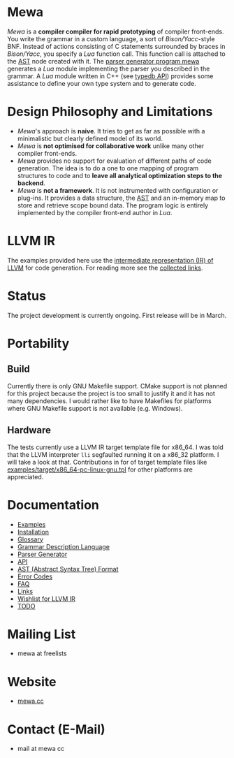# Mewa
_Mewa_ is a **compiler compiler for rapid prototyping** of compiler front-ends. You write the grammar in a custom language, a sort of _Bison/Yacc_-style BNF.
Instead of actions consisting of C statements surrounded by braces in _Bison/Yacc_, you specify a _Lua_ function call. This function call is attached to the [AST](doc/ast.md) node created with it. The [parser generator program mewa](doc/program_mewa.pdf) generates a _Lua_ module implementing the parser you described in the grammar.
A _Lua_ module written in C++ (see [typedb API](doc/typedb.md)) provides some assistance to define your own type system and to generate code.

# Design Philosophy and Limitations
 - _Mewa_'s approach is **naive**. It tries to get as far as possible with a minimalistic but clearly defined model of its world.
 - _Mewa_ is **not optimised for collaborative work** unlike many other compiler front-ends.
 - _Mewa_ provides no support for evaluation of different paths of code generation. The idea is to do a one to one mapping of program structures to code and to **leave all analytical optimization steps to the backend**.
 - _Mewa_ is **not a framework**. It is not instrumented with configuration or plug-ins. It provides a data structure, the [AST](doc/ast.md) and an in-memory map to store and retrieve scope bound data. The program logic is entirely implemented by the compiler front-end author in _Lua_.

# LLVM IR
The examples provided here use the [intermediate representation (IR) of LLVM](https://llvm.org/docs/LangRef.html) for code generation. 
For reading more see the [collected links](doc/links.md).

# Status
The project development is currently ongoing. First release will be in March.

# Portability
## Build
Currently there is only GNU Makefile support. CMake support is not planned for this project because the project is too small to justify it and it has not many dependencies. I would rather like to have Makefiles for platforms where GNU Makefile support is not available (e.g. Windows). 
## Hardware
The tests currently use a LLVM IR target template file for x86_64. I was told that the LLVM interpreter ```lli``` segfaulted running it on a x86_32 platform. I will take a look at that. Contributions in for of target template files like [examples/target/x86_64-pc-linux-gnu.tpl](examples/target/x86_64-pc-linux-gnu.tpl) for other platforms are appreciated.

# Documentation
* [Examples](doc/example_compiler.md)
* [Installation](INSTALL.Ubuntu.md)
* [Glossary](doc/glossary.md)
* [Grammar Description Language](doc/grammar.md)
* [Parser Generator](doc/program_mewa.pdf)
* [API](doc/libmewa.md)
* [AST (Abstract Syntax Tree) Format](doc/ast.md)
* [Error Codes](doc/errorcodes.md)
* [FAQ](doc/faq.md)
* [Links](doc/links.md)
* [Wishlist for LLVM IR](doc/wishlist_llvmir.md)
* [TODO](doc/todo.md)

# Mailing List
* mewa at freelists

# Website
* [mewa.cc](mewa.cc)

# Contact (E-Mail)
* mail at mewa cc

